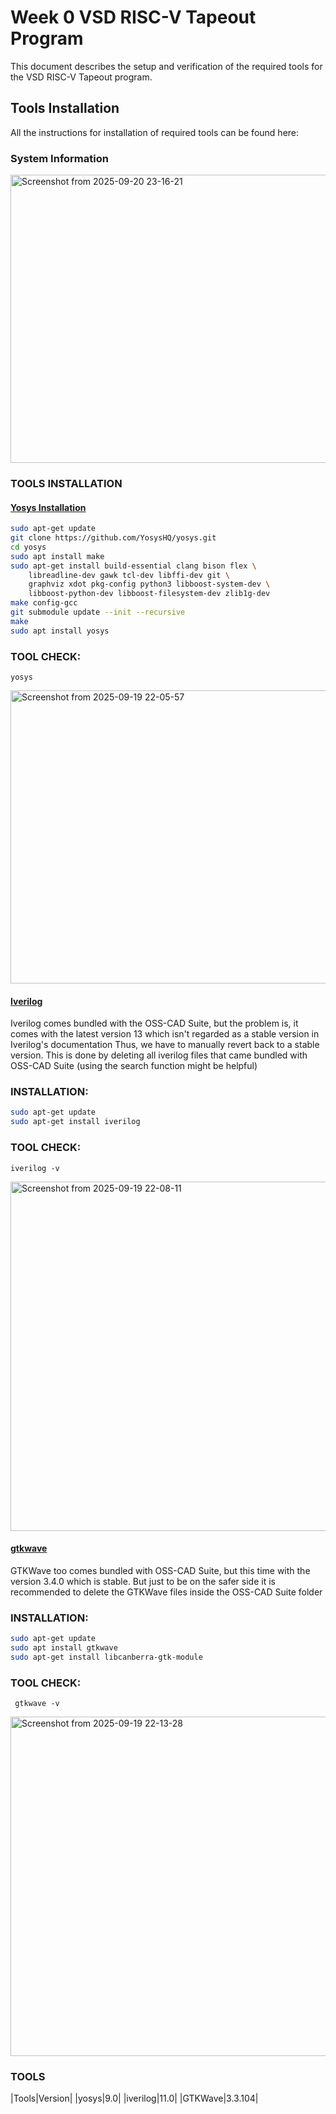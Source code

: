 # Week 0 VSD RISC-V Tapeout Program
This document describes the setup and verification of the required tools for the VSD RISC-V Tapeout program.

## Tools Installation

   All the instructions for installation of required tools can be found here:</ins>

### System Information

<img width="848" height="461" alt="Screenshot from 2025-09-20 23-16-21" src="https://github.com/user-attachments/assets/5259e069-cb5b-40f1-9a2f-002ea650f480" />

### TOOLS INSTALLATION


#### <ins>Yosys Installation</ins>
```bash
sudo apt-get update
git clone https://github.com/YosysHQ/yosys.git
cd yosys
sudo apt install make
sudo apt-get install build-essential clang bison flex \
    libreadline-dev gawk tcl-dev libffi-dev git \
    graphviz xdot pkg-config python3 libboost-system-dev \
    libboost-python-dev libboost-filesystem-dev zlib1g-dev
make config-gcc
git submodule update --init --recursive
make
sudo apt install yosys
```
### TOOL CHECK:
```
yosys
```

<img width="774" height="469" alt="Screenshot from 2025-09-19 22-05-57" src="https://github.com/user-attachments/assets/291c313a-02f2-4f0d-9648-bcc72a85e078" />

#### <ins>Iverilog</ins>

Iverilog comes bundled with the OSS-CAD Suite, but the problem is, it comes with the latest version 13 which isn't regarded as a stable version in Iverilog's documentation
Thus, we have to manually revert back to a stable version.
This is done by deleting all iverilog files that came bundled with OSS-CAD Suite (using the search function might be helpful)

### INSTALLATION:
```bash
sudo apt-get update
sudo apt-get install iverilog
```
### TOOL CHECK:
```
iverilog -v
```
<img width="775" height="559" alt="Screenshot from 2025-09-19 22-08-11" src="https://github.com/user-attachments/assets/4d113347-d701-4fcc-bc56-4e9fb0a5cf26" />

#### <ins>gtkwave</ins>

GTKWave too comes bundled with OSS-CAD Suite, but this time with the version 3.4.0 which is stable.
But just to be on the safer side it is recommended to delete the GTKWave files inside the OSS-CAD Suite folder

### INSTALLATION:

```bash
sudo apt-get update
sudo apt install gtkwave
sudo apt-get install libcanberra-gtk-module
```
### TOOL CHECK:
```
 gtkwave -v
```

<img width="1209" height="543" alt="Screenshot from 2025-09-19 22-13-28" src="https://github.com/user-attachments/assets/eba7b2dd-7741-4cf4-838b-835c5d6d6e37" />

### TOOLS
|Tools|Version|
|yosys|9.0|
|iverilog|11.0|
|GTKWave|3.3.104|
